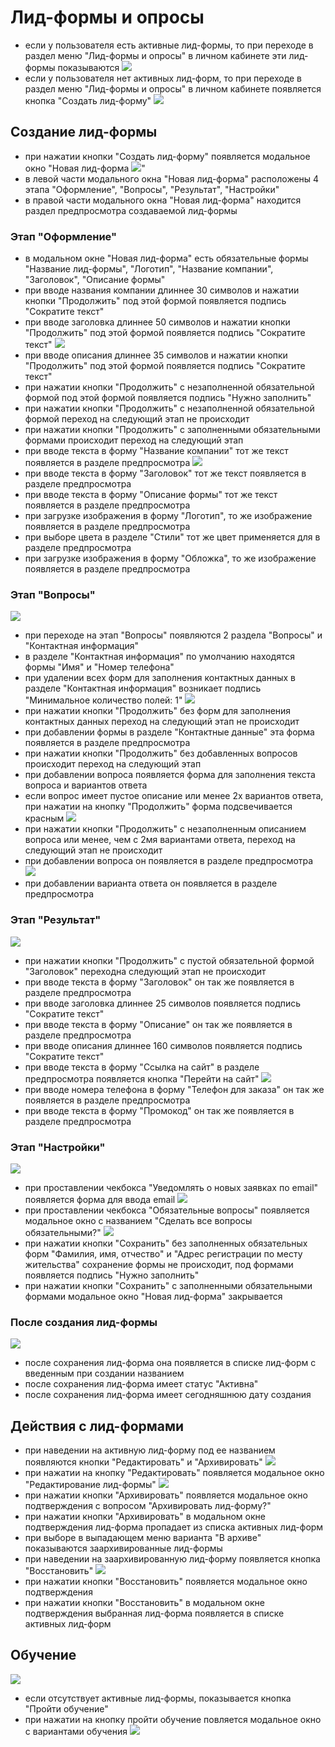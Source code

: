# Лид-формы и опросы
- если у пользователя есть активные лид-формы, то при переходе в раздел меню "Лид-формы и опросы" в личном кабинете эти лид-формы показываются
![](imgs/lead_forms/image.png)
- если у пользователя нет активных лид-форм, то при переходе в раздел меню "Лид-формы и опросы" в личном кабинете появляется кнопка "Создать лид-форму"
![](imgs/lead_forms/image-1.png)

## Создание лид-формы
- при нажатии кнопки "Создать лид-форму" появляется модальное окно "Новая лид-форма
![](imgs/lead_forms/image-2.png)"
- в левой части модального окна "Новая лид-форма" расположены 4 этапа "Оформление", "Вопросы", "Результат", "Настройки"
- в правой части модального окна "Новая лид-форма" находится раздел предпросмотра создаваемой лид-формы

### Этап "Оформление"
- в модальном окне "Новая лид-форма" есть обязательные формы "Название лид-формы", "Логотип", "Название компании", "Заголовок", "Описание формы"
- при вводе названия компании длиннее 30 символов и нажатии кнопки "Продолжить" под этой формой появляется подпись "Сократите текст"
- при вводе заголовка длиннее 50 символов и нажатии кнопки "Продолжить" под этой формой появляется подпись "Сократите текст"
![](imgs/lead_forms/image-3.png)
- при вводе описания длиннее 35 символов и нажатии кнопки "Продолжить" под этой формой появляется подпись "Сократите текст"
- при нажатии кнопки "Продолжить" с незаполненной обязательной формой под этой формой появляется подпись "Нужно заполнить"
- при нажатии кнопки "Продолжить" с незаполненной обязательной формой переход на следующий этап  не происходит
- при нажатии кнопки "Продолжить" с заполненными обязательными формами происходит переход на следующий этап
- при вводе текста в форму "Название компании" тот же текст появляется в разделе предпросмотра
![](imgs/lead_forms/image-4.png)
- при вводе текста в форму "Заголовок" тот же текст появляется в разделе предпросмотра
- при вводе текста в форму "Описание формы" тот же текст появляется в разделе предпросмотра
- при загрузке изображения в форму "Логотип", то же изображение появляется в разделе предпросмотра
- при выборе цвета в разделе "Стили" тот же цвет применяется для в разделе предпросмотра
- при загрузке изображения в форму "Обложка", то же изображение появляется в разделе предпросмотра

### Этап "Вопросы"
![](imgs/lead_forms/image-5.png)
- при переходе на этап "Вопросы" появляются 2 раздела "Вопросы" и "Контактная информация"
- в разделе "Контактная информация" по умолчанию находятся формы "Имя" и "Номер телефона"
- при удалении всех форм для заполнения контактных данных в разделе "Контактная информация" возникает подпись "Минимальное количество полей: 1"
![](imgs/lead_forms/image-6.png)
- при нажатии кнопки "Продолжить" без форм для заполнения контактных данных переход на следующий этап не происходит
- при добавлении формы в разделе "Контактные данные" эта форма появляется в разделе предпросмотра
- при нажатии кнопки "Продолжить" без добавленных вопросов происходит переход на следующий этап
- при добавлении вопроса появляется форма для заполнения текста вопроса и вариантов ответа
- если вопрос имеет пустое описание или менее 2х вариантов ответа, при нажатии на кнопку "Продолжить" форма подсвечивается красным
![](imgs/lead_forms/image-7.png)
- при нажатии кнопки "Продолжить" с незаполненным описанием вопроса или менее, чем с 2мя вариантами ответа, переход на следующий этап не происходит
- при добавлении вопроса он появляется в разделе предпросмотра
![](imgs/lead_forms/image-8.png)
- при добавлении варианта ответа он появляется в разделе предпросмотра


### Этап "Результат"
![](imgs/lead_forms/image-9.png)
- при нажатии кнопки "Продолжить" с пустой обязательной формой "Заголовок" переходна следующий этап не происходит
- при вводе текста в форму "Заголовок" он так же появляется в разделе предпросмотра
- при вводе заголовка длиннее 25 символов появляется подпись "Сократите текст"
- при вводе текста в форму "Описание" он так же появляется в разделе предпросмотра
- при вводе описания длиннее 160 символов появляется подпись "Сократите текст" 
- при вводе текста в форму "Ссылка на сайт" в разделе предпросмотра появляется кнопка "Перейти на сайт"
![](imgs/lead_forms/image-10.png)
- при вводе номера телефона в форму "Телефон для заказа" он так же появляется в разделе предпросмотра
- при вводе текста в форму "Промокод" он так же появляется в разделе предпросмотра



### Этап "Настройки"
![](imgs/lead_forms/image-11.png)
- при проставлении чекбокса "Уведомлять о новых заявках по email" появляется форма для ввода email
![](imgs/lead_forms/image-12.png)
- при проставлении чекбокса "Обязательные вопросы" появляется модальное окно с названием "Сделать все вопросы обязательными?"
![](imgs/lead_forms/image-13.png)
- при нажатии кнопки "Сохранить" без заполненных обязательных форм "Фамилия, имя, отчество" и "Адрес регистрации по месту жительства" сохранение формы не происходит, под формами появляется подпись "Нужно заполнить"
- при нажатии кнопки "Сохранить" с заполненными обязательными формами модальное окно "Новая лид-форма" закрывается

### После создания лид-формы
![](imgs/lead_forms/image-14.png)
- после сохранения лид-форма она появляется в списке лид-форм с введенным при создании названием
- после сохранения лид-форма имеет статус "Активна"
- после сохранения лид-форма имеет сегодняшнюю дату создания

## Действия с лид-формами
- при наведении на активную лид-форму под ее названием появляются кнопки "Редактировать" и "Архивировать"
![](imgs/lead_forms/image-15.png)
- при нажатии на кнопку "Редактировать" появляется модальное окно "Редактирование лид-формы"
![](imgs/lead_forms/image-16.png)
- при нажатии кнопки "Архивировать" появляется модальное окно подтверждения с вопросом "Архивировать лид-форму?"
- при нажатии кнопки "Архивировать" в модальном окне подтверждения лид-форма пропадает из списка активных лид-форм
- при выборе в выпадающем меню варианта "В архиве" показываются заархивированные лид-формы
- при наведении на заархивированную лид-форму появляется кнопка "Восстановить"
![](imgs/lead_forms/image-17.png)
- при нажатии кнопки "Восстановить" появляется модальное окно подтверждения
- при нажатии кнопки "Восстановить" в модальном окне подтверждения выбранная лид-форма появляется в списке активных лид-форм



## Обучение
![](imgs/lead_forms/image-18.png)
- если отсутствует активные лид-формы, показывается кнопка "Пройти обучение"
- при нажатии на кнопку пройти обучение повляется модальное окно с вариантами обучения
![](imgs/lead_forms/image-19.png)


